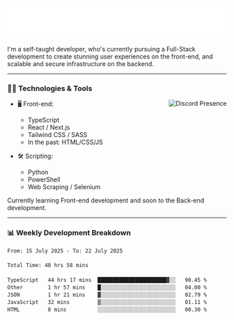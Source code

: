 <img src="assets/wave.svg" alt=":wave:" />

I'm a self-taught developer, who's currently pursuing a Full-Stack development to create stunning user experiences on the front-end, and scalable and secure infrastructure on the backend.

---

### 🧑‍💻 Technologies & Tools

<a href="https://discord.com/users/414304208649453568" target="_blank" rel="nofollow">
   <img src="https://lanyard-profile-readme.vercel.app/api/414304208649453568?idleMessage=Probably%20doing%20something%20else..." alt="Discord Presence" align="right">
</a>

- 🖥️ Front-end:

  - TypeScript
  - React / Next.js
  - Tailwind CSS / SASS
  - In the past: HTML/CSS/JS

- 🛠 Scripting:

  - Python
  - PowerShell
  - Web Scraping / Selenium

Currently learning Front-end development and soon to the Back-end development.

---

### 📊 Weekly Development Breakdown

<!--START_SECTION:waka-->

```txt
From: 15 July 2025 - To: 22 July 2025

Total Time: 48 hrs 58 mins

TypeScript   44 hrs 17 mins  ██████████████████████▓░░   90.45 %
Other        1 hr 57 mins    █░░░░░░░░░░░░░░░░░░░░░░░░   04.00 %
JSON         1 hr 21 mins    ▓░░░░░░░░░░░░░░░░░░░░░░░░   02.79 %
JavaScript   32 mins         ▒░░░░░░░░░░░░░░░░░░░░░░░░   01.11 %
HTML         8 mins          ░░░░░░░░░░░░░░░░░░░░░░░░░   00.30 %
```

<!--END_SECTION:waka-->
